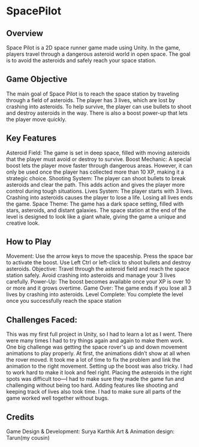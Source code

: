 # SpacePilot
## Overview
Space Pilot is a 2D space runner game made using Unity. In the game, players travel through a dangerous asteroid world in open space. The goal is to avoid the asteroids and safely reach your space station.
## Game Objective
The main goal of Space Pilot is to reach the space station by traveling through a field of asteroids. The player has 3 lives, which are lost by crashing into asteroids. To help survive, the player can use bullets to shoot and destroy asteroids in the way. There is also a boost power-up that lets the player move quickly.
## Key Features
Asteroid Field: The game is set in deep space, filled with moving asteroids that the player must avoid or destroy to survive.
Boost Mechanic: A special boost lets the player move faster through dangerous areas. However, it can only be used once the player has collected more than 10 XP, making it a strategic choice.
Shooting System: The player can shoot bullets to break asteroids and clear the path. This adds action and gives the player more control during tough situations.
Lives System: The player starts with 3 lives. Crashing into asteroids causes the player to lose a life. Losing all lives ends the game.
Space Theme: The game has a dark space setting, filled with stars, asteroids, and distant galaxies. The space station at the end of the level is designed to look like a giant whale, giving the game a unique and creative look.
## How to Play
Movement: Use the arrow keys to move the spaceship. Press the space bar to activate the boost. Use Left Ctrl or left-click to shoot bullets and destroy asteroids.
Objective: Travel through the asteroid field and reach the space station safely. Avoid crashing into asteroids and manage your 3 lives carefully.
Power-Up: The boost becomes available once your XP is over 10 or more and it grows overtime.
Game Over: The game ends if you lose all 3 lives by crashing into asteroids.
Level Complete: You complete the level once you successfully reach the space station

## Challenges Faced:
This was my first full project in Unity, so I had to learn a lot as I went. There were many times I had to try things again and again to make them work.
One big challenge was getting the space rover's up and down movement animations to play properly. At first, the animations didn’t show at all when the rover moved. It took me a lot of time to fix the problem and link the animation to the right movement.
Setting up the boost was also tricky. I had to work hard to make it look and feel right. Placing the asteroids in the right spots was difficult too—I had to make sure they made the game fun and challenging without being too hard.
Adding features like shooting and keeping track of lives also took time. I had to make sure all parts of the game worked well together without bugs.

## Credits
Game Design & Development: Surya Karthik
Art & Animation design: Tarun(my cousin)




